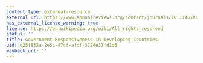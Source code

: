 ```yaml
---
content_type: external-resource
external_url: https://www.annualreviews.org/content/journals/10.1146/annurev-polisci-051120-112501
has_external_license_warning: true
license: https://en.wikipedia.org/wiki/All_rights_reserved
status: ''
title: Government Responsiveness in Developing Countries
uid: d25f832a-2e5c-47cf-afdf-3724e37fd1d6
wayback_url: ''
---
```

